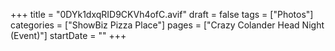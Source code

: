 +++
title = "0DYk1dxqRID9CKVh4ofC.avif"
draft = false
tags = ["Photos"]
categories = ["ShowBiz Pizza Place"]
pages = ["Crazy Colander Head Night (Event)"]
startDate = ""
+++
